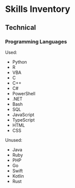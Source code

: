 # Skills Inventory

## Technical

### Programming Languages

Used:

- Python
- R
- VBA
- C
- C++
- C#
- PowerShell
- .NET
- Bash
- SQL
- JavaScript
- TypeScript
- HTML
- CSS

Unused:

- Java
- Ruby
- PHP
- Go
- Swift
- Kotlin
- Rust
